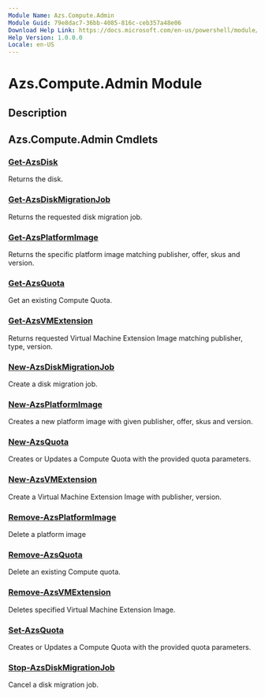 ```yaml
---
Module Name: Azs.Compute.Admin
Module Guid: 79e8dac7-36bb-4085-816c-ceb357a48e06
Download Help Link: https://docs.microsoft.com/en-us/powershell/module/azs.compute.admin
Help Version: 1.0.0.0
Locale: en-US
---
```


# Azs.Compute.Admin Module
## Description


## Azs.Compute.Admin Cmdlets
### [Get-AzsDisk](Get-AzsDisk.md)
Returns the disk.

### [Get-AzsDiskMigrationJob](Get-AzsDiskMigrationJob.md)
Returns the requested disk migration job.

### [Get-AzsPlatformImage](Get-AzsPlatformImage.md)
Returns the specific platform image matching publisher, offer, skus and version.

### [Get-AzsQuota](Get-AzsQuota.md)
Get an existing Compute Quota.

### [Get-AzsVMExtension](Get-AzsVMExtension.md)
Returns requested Virtual Machine Extension Image matching publisher, type, version.

### [New-AzsDiskMigrationJob](New-AzsDiskMigrationJob.md)
Create a disk migration job.

### [New-AzsPlatformImage](New-AzsPlatformImage.md)
Creates a new platform image with given publisher, offer, skus and version.

### [New-AzsQuota](New-AzsQuota.md)
Creates or Updates a Compute Quota with the provided quota parameters.

### [New-AzsVMExtension](New-AzsVMExtension.md)
Create a Virtual Machine Extension Image with publisher, version.

### [Remove-AzsPlatformImage](Remove-AzsPlatformImage.md)
Delete a platform image

### [Remove-AzsQuota](Remove-AzsQuota.md)
Delete an existing Compute quota.

### [Remove-AzsVMExtension](Remove-AzsVMExtension.md)
Deletes specified Virtual Machine Extension Image.

### [Set-AzsQuota](Set-AzsQuota.md)
Creates or Updates a Compute Quota with the provided quota parameters.

### [Stop-AzsDiskMigrationJob](Stop-AzsDiskMigrationJob.md)
Cancel a disk migration job.

